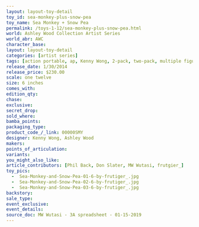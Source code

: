 ```yaml
---
layout: layout-toy-detail 
toy_id: sea-monkey-plus-snow-pea
toy_name: Sea Monkey + Snow Pea
permalink: /toys-1-12/sea-monkey-plus-snow-pea.html
world: Ashley Wood Collection Artist Series
world_abr: AWC
character_base: 
layout: layout-toy-detail
categories: [artist series]
tags: [action portable, ap, Kenny Wong, 2-pack, two-pack, multiple figures, female, pilot, mech, yellow, bikini, artist series]
release_date: 1/30/2014
release_price: $230.00 
scale: one twelve
size: 6 inches
comes_with: 
edition_qty: 
chase: 
exclusive: 
secret_drop: 
sold_where: 
bamba_points: 
packaging_type: 
product_code_/_link: 00000SMY
designer: Kenny Wong, Ashley Wood
makers: 
points_of_articulation: 
variants: 
you_might_also_like: 
article_contributors: [Phil Back, Don Slater, MW Wutasi, frutgier_]
toy_pics: 
  -  Sea-Monkey-and-Snow-Pea-01-6-by-frutiger_.jpg
  -  Sea-Monkey-and-Snow-Pea-02-6-by-frutiger_.jpg
  -  Sea-Monkey-and-Snow-Pea-03-6-by-frutiger_.jpg
backstory: 
sale_type: 
event_exclusive: 
event_details: 
source_doc: MW Wutasi - 3A spreadsheet - 01-15-2019
---
```

